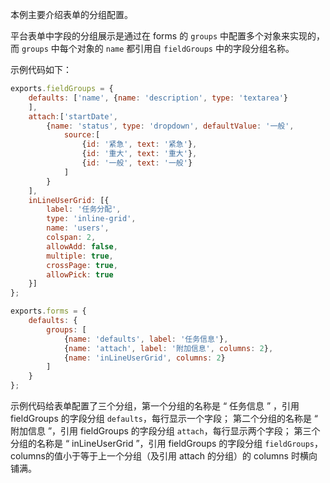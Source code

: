本例主要介绍表单的分组配置。

平台表单中字段的分组展示是通过在 forms 的 `groups` 中配置多个对象来实现的，而 `groups` 中每个对象的 `name` 都引用自 `fieldGroups` 中的字段分组名称。

示例代码如下：
```js
exports.fieldGroups = {
    defaults: ['name', {name: 'description', type: 'textarea'}
    ],
    attach:['startDate',
        {name: 'status', type: 'dropdown', defaultValue: '一般',
            source:[
                {id: '紧急', text: '紧急'},
                {id: '重大', text: '重大'},
                {id: '一般', text: '一般'}
            ]
        }
    ],
    inLineUserGrid: [{
        label: '任务分配',
        type: 'inline-grid',
        name: 'users',
        colspan: 2,
        allowAdd: false,
        multiple: true,
        crossPage: true,
        allowPick: true
    }]
};

exports.forms = {
    defaults: {
        groups: [
            {name: 'defaults', label: '任务信息'},
            {name: 'attach', label: '附加信息', columns: 2},
            {name: 'inLineUserGrid', columns: 2}
        ]
    }
};
```
示例代码给表单配置了三个分组，第一个分组的名称是 “ 任务信息 ” ，引用 fieldGroups 的字段分组 `defaults`，每行显示一个字段；
第二个分组的名称是 “ 附加信息 ”，引用 fieldGroups 的字段分组 `attach`，每行显示两个字段；
第三个分组的名称是 “ inLineUserGrid ”，引用 fieldGroups 的字段分组 `fieldGroups`，columns的值小于等于上一个分组（及引用 attach 的分组）的 columns 时横向铺满。

